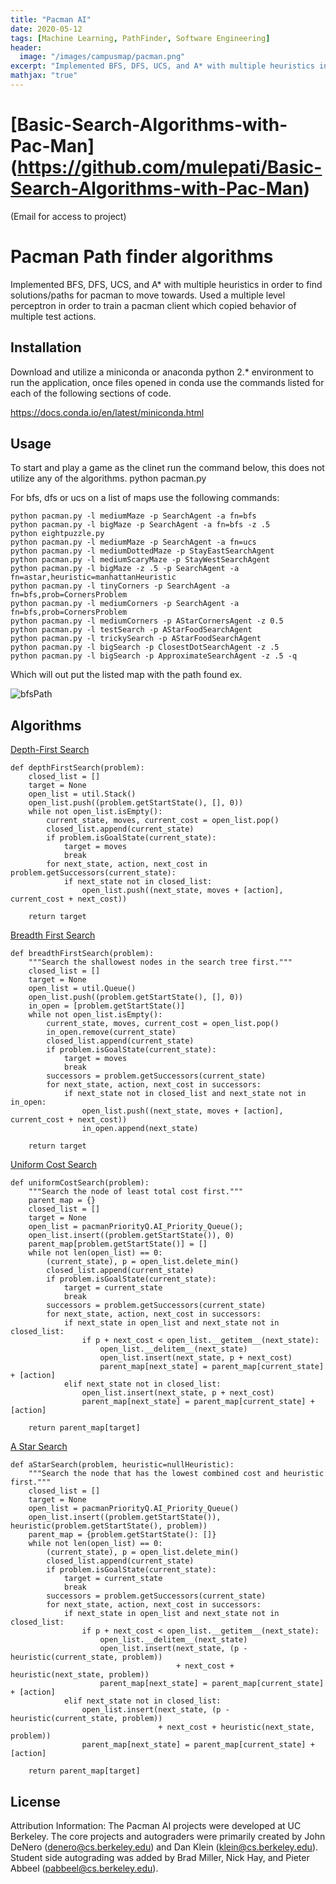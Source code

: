 ```yaml
---
title: "Pacman AI"
date: 2020-05-12
tags: [Machine Learning, PathFinder, Software Engineering]
header:
  image: "/images/campusmap/pacman.png"
excerpt: "Implemented BFS, DFS, UCS, and A* with multiple heuristics in order to find solutions/paths for pacman to move towards. Used a multiple level perceptron in order to train a pacman client which copied behavior of multiple test actions."
mathjax: "true"
---
```


# [Basic-Search-Algorithms-with-Pac-Man] (https://github.com/mulepati/Basic-Search-Algorithms-with-Pac-Man)
(Email for access to project)

# Pacman Path finder algorithms

Implemented BFS, DFS, UCS, and A* with multiple heuristics in order to find solutions/paths for pacman to move towards. Used a multiple level perceptron in order to train a pacman client which copied behavior of multiple test actions.

## Installation

Download and utilize a miniconda or anaconda python 2.* environment to run the application, once files opened in conda use the commands listed for each of the following sections of code. 

https://docs.conda.io/en/latest/miniconda.html


## Usage
  To start and play a game as the clinet run the command below, this does not utilize any of the algorithms.
python pacman.py

For bfs, dfs or ucs on a list of maps use the following commands: 

```
python pacman.py -l mediumMaze -p SearchAgent -a fn=bfs
python pacman.py -l bigMaze -p SearchAgent -a fn=bfs -z .5
python eightpuzzle.py
python pacman.py -l mediumMaze -p SearchAgent -a fn=ucs
python pacman.py -l mediumDottedMaze -p StayEastSearchAgent
python pacman.py -l mediumScaryMaze -p StayWestSearchAgent
python pacman.py -l bigMaze -z .5 -p SearchAgent -a fn=astar,heuristic=manhattanHeuristic 
python pacman.py -l tinyCorners -p SearchAgent -a fn=bfs,prob=CornersProblem
python pacman.py -l mediumCorners -p SearchAgent -a fn=bfs,prob=CornersProblem
python pacman.py -l mediumCorners -p AStarCornersAgent -z 0.5
python pacman.py -l testSearch -p AStarFoodSearchAgent
python pacman.py -l trickySearch -p AStarFoodSearchAgent
python pacman.py -l bigSearch -p ClosestDotSearchAgent -z .5 
python pacman.py -l bigSearch -p ApproximateSearchAgent -z .5 -q 
```

Which will out put the listed map with the path found ex.

![bfsPath](https://github.com/mulepati/Basic-Search-Algorithms-with-Pac-Man/blob/master/graphSearchbfs.png?raw=true)

## Algorithms

[Depth-First Search](https://en.wikipedia.org/wiki/Depth-first_search)
```
def depthFirstSearch(problem):
    closed_list = []
    target = None
    open_list = util.Stack()
    open_list.push((problem.getStartState(), [], 0))
    while not open_list.isEmpty():
        current_state, moves, current_cost = open_list.pop()
        closed_list.append(current_state)
        if problem.isGoalState(current_state):
            target = moves
            break
        for next_state, action, next_cost in problem.getSuccessors(current_state):
            if next_state not in closed_list:
                open_list.push((next_state, moves + [action], current_cost + next_cost))

    return target
```

[Breadth First Search](https://en.wikipedia.org/wiki/Breadth-first_search)
```
def breadthFirstSearch(problem):
    """Search the shallowest nodes in the search tree first."""
    closed_list = []
    target = None
    open_list = util.Queue()
    open_list.push((problem.getStartState(), [], 0))
    in_open = [problem.getStartState()]
    while not open_list.isEmpty():
        current_state, moves, current_cost = open_list.pop()
        in_open.remove(current_state)
        closed_list.append(current_state)
        if problem.isGoalState(current_state):
            target = moves
            break
        successors = problem.getSuccessors(current_state)
        for next_state, action, next_cost in successors:
            if next_state not in closed_list and next_state not in in_open:
                open_list.push((next_state, moves + [action], current_cost + next_cost))
                in_open.append(next_state)

    return target
```

[Uniform Cost Search](https://en.wikipedia.org/wiki/Dijkstra%27s_algorithm)
```
def uniformCostSearch(problem):
    """Search the node of least total cost first."""
    parent_map = {}
    closed_list = []
    target = None
    open_list = pacmanPriorityQ.AI_Priority_Queue();
    open_list.insert((problem.getStartState()), 0)
    parent_map[problem.getStartState()] = []
    while not len(open_list) == 0:
        (current_state), p = open_list.delete_min()
        closed_list.append(current_state)
        if problem.isGoalState(current_state):
            target = current_state
            break
        successors = problem.getSuccessors(current_state)
        for next_state, action, next_cost in successors:
            if next_state in open_list and next_state not in closed_list:
                if p + next_cost < open_list.__getitem__(next_state):
                    open_list.__delitem__(next_state)
                    open_list.insert(next_state, p + next_cost)
                    parent_map[next_state] = parent_map[current_state] + [action]
            elif next_state not in closed_list:
                open_list.insert(next_state, p + next_cost)
                parent_map[next_state] = parent_map[current_state] + [action]

    return parent_map[target]
```

[A Star Search](https://en.wikipedia.org/wiki/A*_search_algorithm)
```
def aStarSearch(problem, heuristic=nullHeuristic):
    """Search the node that has the lowest combined cost and heuristic first."""
    closed_list = []
    target = None
    open_list = pacmanPriorityQ.AI_Priority_Queue()
    open_list.insert((problem.getStartState()), heuristic(problem.getStartState(), problem))
    parent_map = {problem.getStartState(): []}
    while not len(open_list) == 0:
        (current_state), p = open_list.delete_min()
        closed_list.append(current_state)
        if problem.isGoalState(current_state):
            target = current_state
            break
        successors = problem.getSuccessors(current_state)
        for next_state, action, next_cost in successors:
            if next_state in open_list and next_state not in closed_list:
                if p + next_cost < open_list.__getitem__(next_state):
                    open_list.__delitem__(next_state)
                    open_list.insert(next_state, (p - heuristic(current_state, problem))
                                     + next_cost + heuristic(next_state, problem))
                    parent_map[next_state] = parent_map[current_state] + [action]
            elif next_state not in closed_list:
                open_list.insert(next_state, (p - heuristic(current_state, problem))
                                 + next_cost + heuristic(next_state, problem))
                parent_map[next_state] = parent_map[current_state] + [action]

    return parent_map[target]
```


## License

Attribution Information: The Pacman AI projects were developed at UC Berkeley.
The core projects and autograders were primarily created by John DeNero
(denero@cs.berkeley.edu) and Dan Klein (klein@cs.berkeley.edu).
Student side autograding was added by Brad Miller, Nick Hay, and
Pieter Abbeel (pabbeel@cs.berkeley.edu).
